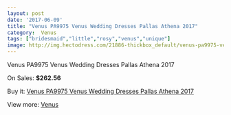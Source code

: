 ```yaml
---
layout: post
date: '2017-06-09'
title: "Venus PA9975 Venus Wedding Dresses Pallas Athena 2017"
category:  Venus
tags: ["bridesmaid","little","rosy","venus","unique"]
image: http://img.hectodress.com/21886-thickbox_default/venus-pa9975-venus-wedding-dresses-pallas-athena-2013.jpg
---
```

Venus PA9975 Venus Wedding Dresses Pallas Athena 2017

On Sales: **$262.56**
<a href="https://www.hectodress.com/-venus/10137-venus-pa9975-venus-wedding-dresses-pallas-athena-2013.html"><amp-img layout="responsive" width="600" height="600" src="//img.hectodress.com/21886-thickbox_default/venus-pa9975-venus-wedding-dresses-pallas-athena-2013.jpg" alt="Venus PA9975 Venus Wedding Dresses Pallas Athena 2017 0" /></a>

Buy it: [Venus PA9975 Venus Wedding Dresses Pallas Athena 2017](https://www.hectodress.com/-venus/10137-venus-pa9975-venus-wedding-dresses-pallas-athena-2013.html "Venus PA9975 Venus Wedding Dresses Pallas Athena 2017")

View more: [ Venus](https://www.hectodress.com/167--venus " Venus")
